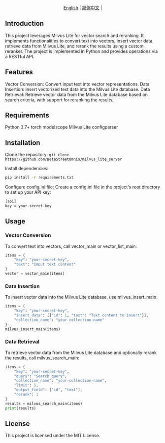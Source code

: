 <p align="center">
  <a href="./README.md">English</a> |
  <a href="./README_zh.md">简体中文</a> |
</p>

## Introduction
This project leverages Milvus Lite for vector search and reranking. It implements functionalities to convert text into vectors, insert vector data, retrieve data from Milvus Lite, and rerank the results using a custom reranker. The project is implemented in Python and provides operations via a RESTful API.

## Features
Vector Conversion: Convert input text into vector representations.
Data Insertion: Insert vectorized text data into the Milvus Lite database.
Data Retrieval: Retrieve vector data from the Milvus Lite database based on search criteria, with support for reranking the results.

## Requirements
Python 3.7+
torch
modelscope
Milvus Lite
configparser

## Installation
Clone the repository:
`git clone https://github.com/BetaStreetOmnis/milvus_lite_server`

Install dependencies:
```bash
pip install -r requirements.txt
```

Configure config.ini file: Create a config.ini file in the project's root directory to set up your API key:
```bash
[api]
key = your-secret-key
```

## Usage

### Vector Conversion
To convert text into vectors, call vector_main or vector_list_main:
```python
items = {
    "key": "your-secret-key",
    "text": "Input text content"
}
vector = vector_main(items)
```
### Data Insertion
To insert vector data into the Milvus Lite database, use milvus_insert_main:
```python
items = {
    "key": "your-secret-key",
    "insert_data": [{"id": 1, "text": "Text content to insert"}],
    "collection_name": "your-collection-name"
}
milvus_insert_main(items)
```

### Data Retrieval
To retrieve vector data from the Milvus Lite database and optionally rerank the results, call milvus_search_main:
```python
items = {
    "key": "your-secret-key",
    "query": "Search query",
    "collection_name": "your-collection-name",
    "limit": 5,
    "output_field": ["id", "text"],
    "rerank": 1
}
results = milvus_search_main(items)
print(results)
```

## License
This project is licensed under the MIT License.

